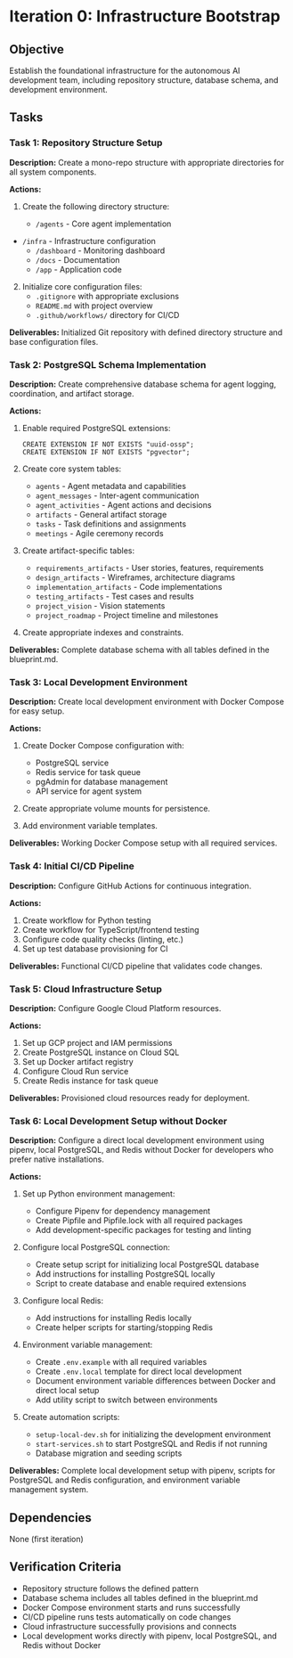 # Iteration 0: Infrastructure Bootstrap

## Objective

Establish the foundational infrastructure for the autonomous AI development team, including repository structure, database schema, and development environment.

## Tasks

### Task 1: Repository Structure Setup

**Description:** Create a mono-repo structure with appropriate directories for all system components.

**Actions:**

1. Create the following directory structure:

   - `/agents` - Core agent implementation

- `/infra` - Infrastructure configuration
  - `/dashboard` - Monitoring dashboard
  - `/docs` - Documentation
  - `/app` - Application code

2. Initialize core configuration files:
   - `.gitignore` with appropriate exclusions
   - `README.md` with project overview
   - `.github/workflows/` directory for CI/CD

**Deliverables:** Initialized Git repository with defined directory structure and base configuration files.

### Task 2: PostgreSQL Schema Implementation

**Description:** Create comprehensive database schema for agent logging, coordination, and artifact storage.

**Actions:**

1. Enable required PostgreSQL extensions:

   ```
   CREATE EXTENSION IF NOT EXISTS "uuid-ossp";
   CREATE EXTENSION IF NOT EXISTS "pgvector";
   ```

2. Create core system tables:

   - `agents` - Agent metadata and capabilities
   - `agent_messages` - Inter-agent communication
   - `agent_activities` - Agent actions and decisions
   - `artifacts` - General artifact storage
   - `tasks` - Task definitions and assignments
   - `meetings` - Agile ceremony records

3. Create artifact-specific tables:

   - `requirements_artifacts` - User stories, features, requirements
   - `design_artifacts` - Wireframes, architecture diagrams
   - `implementation_artifacts` - Code implementations
   - `testing_artifacts` - Test cases and results
   - `project_vision` - Vision statements
   - `project_roadmap` - Project timeline and milestones

4. Create appropriate indexes and constraints.

**Deliverables:** Complete database schema with all tables defined in the blueprint.md.

### Task 3: Local Development Environment

**Description:** Create local development environment with Docker Compose for easy setup.

**Actions:**

1. Create Docker Compose configuration with:

   - PostgreSQL service
   - Redis service for task queue
   - pgAdmin for database management
   - API service for agent system

2. Create appropriate volume mounts for persistence.

3. Add environment variable templates.

**Deliverables:** Working Docker Compose setup with all required services.

### Task 4: Initial CI/CD Pipeline

**Description:** Configure GitHub Actions for continuous integration.

**Actions:**

1. Create workflow for Python testing
2. Create workflow for TypeScript/frontend testing
3. Configure code quality checks (linting, etc.)
4. Set up test database provisioning for CI

**Deliverables:** Functional CI/CD pipeline that validates code changes.

### Task 5: Cloud Infrastructure Setup

**Description:** Configure Google Cloud Platform resources.

**Actions:**

1. Set up GCP project and IAM permissions
2. Create PostgreSQL instance on Cloud SQL
3. Set up Docker artifact registry
4. Configure Cloud Run service
5. Create Redis instance for task queue

**Deliverables:** Provisioned cloud resources ready for deployment.

### Task 6: Local Development Setup without Docker

**Description:** Configure a direct local development environment using pipenv, local PostgreSQL, and Redis without Docker for developers who prefer native installations.

**Actions:**

1. Set up Python environment management:

   - Configure Pipenv for dependency management
   - Create Pipfile and Pipfile.lock with all required packages
   - Add development-specific packages for testing and linting

2. Configure local PostgreSQL connection:

   - Create setup script for initializing local PostgreSQL database
   - Add instructions for installing PostgreSQL locally
   - Script to create database and enable required extensions

3. Configure local Redis:

   - Add instructions for installing Redis locally
   - Create helper scripts for starting/stopping Redis

4. Environment variable management:

   - Create `.env.example` with all required variables
   - Create `.env.local` template for direct local development
   - Document environment variable differences between Docker and direct local setup
   - Add utility script to switch between environments

5. Create automation scripts:
   - `setup-local-dev.sh` for initializing the development environment
   - `start-services.sh` to start PostgreSQL and Redis if not running
   - Database migration and seeding scripts

**Deliverables:** Complete local development setup with pipenv, scripts for PostgreSQL and Redis configuration, and environment variable management system.

## Dependencies

None (first iteration)

## Verification Criteria

- Repository structure follows the defined pattern
- Database schema includes all tables defined in the blueprint.md
- Docker Compose environment starts and runs successfully
- CI/CD pipeline runs tests automatically on code changes
- Cloud infrastructure successfully provisions and connects
- Local development works directly with pipenv, local PostgreSQL, and Redis without Docker
